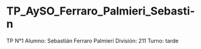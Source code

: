 # TP_AySO_Ferraro_Palmieri_Sebasti-n
TP N°1
Alumno: Sebastián Ferraro Palmieri
División: 211
Turno: tarde 
